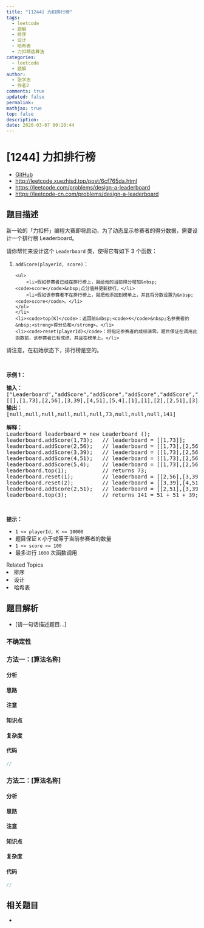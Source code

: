 ```yaml
---
title: "[1244] 力扣排行榜"
tags:
  - leetcode
  - 题解
  - 排序
  - 设计
  - 哈希表
  - 力扣精选算法
categories:
  - leetcode
  - 题解
author:
  - 张学志
  - 作者2
comments: true
updated: false
permalink:
mathjax: true
top: false
description: ...
date: 2020-03-07 00:20:44
---
```



# [1244] 力扣排行榜
* [GitHub](https://github.com/algoboy101/LeetCodeCrowdsource/tree/master/_posts/QA/%5B1244%5D%20%E5%8A%9B%E6%89%A3%E6%8E%92%E8%A1%8C%E6%A6%9C.md)
* http://leetcode.xuezhisd.top/post/6cf765da.html
* https://leetcode.com/problems/design-a-leaderboard
* https://leetcode-cn.com/problems/design-a-leaderboard


## 题目描述

<p>新一轮的「力扣杯」编程大赛即将启动，为了动态显示参赛者的得分数据，需要设计一个排行榜 Leaderboard。</p>

<p>请你帮忙来设计这个&nbsp;<code>Leaderboard</code> 类，使得它有如下&nbsp;3 个函数：</p>

<ol>
	<li><code>addScore(playerId, score)</code>：

	<ul>
		<li>假如参赛者已经在排行榜上，就给他的当前得分增加&nbsp;<code>score</code>&nbsp;点分值并更新排行。</li>
		<li>假如该参赛者不在排行榜上，就把他添加到榜单上，并且将分数设置为&nbsp;<code>score</code>。</li>
	</ul>
	</li>
	<li><code>top(K)</code>：返回前&nbsp;<code>K</code>&nbsp;名参赛者的&nbsp;<strong>得分总和</strong>。</li>
	<li><code>reset(playerId)</code>：将指定参赛者的成绩清零。题目保证在调用此函数前，该参赛者已有成绩，并且在榜单上。</li>
</ol>

<p>请注意，在初始状态下，排行榜是空的。</p>

<p>&nbsp;</p>

<p><strong>示例 1：</strong></p>

<pre><strong>输入： </strong>
[&quot;Leaderboard&quot;,&quot;addScore&quot;,&quot;addScore&quot;,&quot;addScore&quot;,&quot;addScore&quot;,&quot;addScore&quot;,&quot;top&quot;,&quot;reset&quot;,&quot;reset&quot;,&quot;addScore&quot;,&quot;top&quot;]
[[],[1,73],[2,56],[3,39],[4,51],[5,4],[1],[1],[2],[2,51],[3]]
<strong>输出：</strong>
[null,null,null,null,null,null,73,null,null,null,141]

<strong>解释： </strong>
Leaderboard leaderboard = new Leaderboard ();
leaderboard.addScore(1,73);   // leaderboard = [[1,73]];
leaderboard.addScore(2,56);   // leaderboard = [[1,73],[2,56]];
leaderboard.addScore(3,39);   // leaderboard = [[1,73],[2,56],[3,39]];
leaderboard.addScore(4,51);   // leaderboard = [[1,73],[2,56],[3,39],[4,51]];
leaderboard.addScore(5,4);    // leaderboard = [[1,73],[2,56],[3,39],[4,51],[5,4]];
leaderboard.top(1);           // returns 73;
leaderboard.reset(1);         // leaderboard = [[2,56],[3,39],[4,51],[5,4]];
leaderboard.reset(2);         // leaderboard = [[3,39],[4,51],[5,4]];
leaderboard.addScore(2,51);   // leaderboard = [[2,51],[3,39],[4,51],[5,4]];
leaderboard.top(3);           // returns 141 = 51 + 51 + 39;
</pre>

<p>&nbsp;</p>

<p><strong>提示：</strong></p>

<ul>
	<li><code>1 &lt;= playerId, K &lt;= 10000</code></li>
	<li>题目保证&nbsp;<code>K</code>&nbsp;小于或等于当前参赛者的数量</li>
	<li><code>1 &lt;= score&nbsp;&lt;= 100</code></li>
	<li>最多进行&nbsp;<code>1000</code>&nbsp;次函数调用</li>
</ul>
<div><div>Related Topics</div><div><li>排序</li><li>设计</li><li>哈希表</li></div></div>


## 题目解析
* [请一句话描述题目...]

### 不确定性


### 方法一：[算法名称]

#### 分析

#### 思路

#### 注意

#### 知识点

#### 复杂度

#### 代码

```cpp
//
```


### 方法二：[算法名称]

#### 分析

#### 思路

#### 注意

#### 知识点

#### 复杂度

#### 代码

```cpp
//
```


## 相关题目
* 

